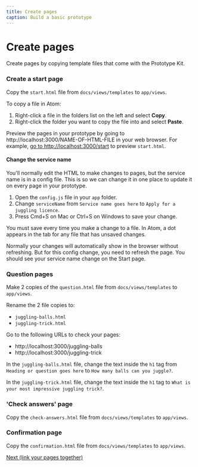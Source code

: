 ```yaml
---
title: Create pages
caption: Build a basic prototype
---
```

# Create pages

Create pages by copying template files that come with the Prototype Kit.

### Create a start page

Copy the `start.html` file from `docs/views/templates` to `app/views`.


To copy a file in Atom:

1. Right-click a file in the folders list on the left and select **Copy**.
2. Right-click the folder you want to copy the file into and select **Paste**.   

Preview the pages in your prototype by going to ht<span>tp</span>://localhost:3000/NAME-OF-HTML-FILE in your web browser. For example, [go to http://localhost:3000/start](http://localhost:3000/start) to preview `start.html`.

#### Change the service name

You'll normally edit the HTML to make changes to pages, but the service name is in a config file. This is so we can change it in one place to update it on every page in your prototype.

1. Open the `config.js` file in your `app` folder.
2. Change `serviceName` from `Service name goes here` to `Apply for a juggling licence`.
3. Press Cmd+S on Mac or Ctrl+S on Windows to save your change.

You must save every time you make a change to a file. In Atom, a dot appears in the tab for any file that has unsaved changes.

Normally your changes will automatically show in the browser without refreshing. But for this config change, you need to refresh the page. You should see your service name change on the Start page.

### Question pages

Make 2 copies of the `question.html` file from `docs/views/templates` to `app/views`.

Rename the 2 file copies to:

- `juggling-balls.html`
- `juggling-trick.html`

Go to the following URLs to check your pages:

- http://localhost:3000/juggling-balls
- http://localhost:3000/juggling-trick

In the `juggling-balls.html` file, change the text inside the `h1` tag from `Heading or question goes here` to `How many balls can you juggle?`.

In the `juggling-trick.html` file, change the text inside the `h1` tag to `What is your most impressive juggling trick?`.

### 'Check answers' page

Copy the `check-answers.html` file from `docs/views/templates` to `app/views`.

### Confirmation page

Copy the `confirmation.html` file from `docs/views/templates` to `app/views`.

[Next (link your pages together)](link-pages-together)
